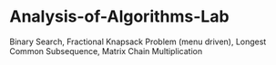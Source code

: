 # Analysis-of-Algorithms-Lab
Binary Search, Fractional Knapsack Problem (menu driven), Longest Common Subsequence, Matrix Chain Multiplication
